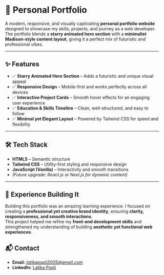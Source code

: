 # 🌌 Personal Portfolio

A modern, responsive, and visually captivating **personal portfolio website** designed to showcase my skills, projects, and journey as a web developer.  
The portfolio blends a **starry animated hero section** with a **minimalist Madison-style content layout**, giving it a perfect mix of futuristic and professional vibes.

---

## ✨ Features

- ✅ **Starry Animated Hero Section** – Adds a futuristic and unique visual appeal  
- ✅ **Responsive Design** – Mobile-first and works perfectly across all devices  
- ✅ **Interactive Project Cards** – Smooth hover effects for an engaging user experience  
- ✅ **Education & Skills Timeline** – Clean, well-structured, and easy to follow  
- ✅ **Minimal yet Elegant Layout** – Powered by Tailwind CSS for speed and flexibility

---

## 🛠️ Tech Stack

- **HTML5** – Semantic structure  
- **Tailwind CSS** – Utility-first styling and responsive design  
- **JavaScript (Vanilla)** – Interactivity and smooth transitions  
- *(Future upgrade: React.js or Next.js for dynamic content)*

---

## 🚀 Experience Building It

Building this portfolio was an amazing learning experience. I focused on creating a **professional yet creative brand identity**, ensuring **clarity, responsiveness, and smooth interactions**.  
This project helped me refine my **front-end development skills** and strengthened my understanding of building **aesthetic yet functional web experiences**.



## 📬 Contact
- **Email:** *latikapopli2005@gmail.com*
- **LinkedIn:** [Latika Popli](https://www.linkedin.com/in/latika-popli/)




